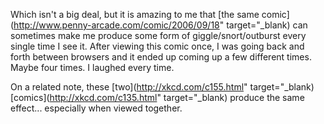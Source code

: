 Which isn't a big deal, but it is amazing to me that [the same comic](http://www.penny-arcade.com/comic/2006/09/18" target="_blank) can sometimes make me produce some form of giggle/snort/outburst every single time I see it. After viewing this comic once, I was going back and forth between browsers and it ended up coming up a few different times. Maybe four times. I laughed every time.

On a related note, these [two](http://xkcd.com/c155.html" target="_blank) [comics](http://xkcd.com/c135.html" target="_blank) produce the same effect... especially when viewed together.